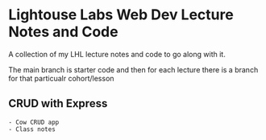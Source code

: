 # Lightouse Labs Web Dev Lecture Notes and Code

A collection of my LHL lecture notes and code to go along with it.

The main branch is starter code and then for each lecture there is a branch for that particualr cohort/lesson

## CRUD with Express
    - Cow CRUD app
    - Class notes
